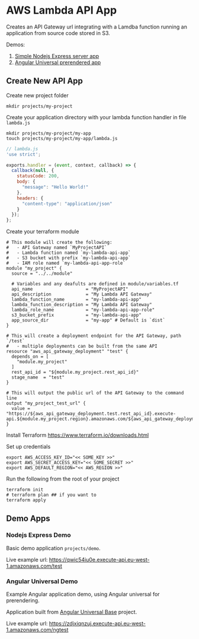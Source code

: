 # AWS Lambda API App

Creates an API Gateway url integrating with a Lamdba function running an application from source code stored in S3.

Demos:
1. [Simple Nodejs Express server app](#nodejs-express-demo)
1. [Angular Universal prerendered app](#angular-universal-demo)

## Create New API App

Create new project folder
```
mkdir projects/my-project
```

Create your application directory with your lambda function handler in file `lambda.js`
```
mkdir projects/my-project/my-app
touch projects/my-project/my-app/lambda.js
```
```js
// lambda.js
'use strict';

exports.handler = (event, context, callback) => {
  callback(null, {
    statusCode: 200,
    body: {
      "message": "Hello World!"
    },
    headers: {
      "content-type": "application/json"
    }
  });
};
```

Create your terraform module
```hcl
# This module will create the following:
#   - API Gateway named `MyProjectAPI`
#   - Lambda function named `my-lambda-api-app`
#   - S3 bucket with prefix `my-lambda-api-app`
#   - IAM role named `my-lambda-api-app-role`
module "my_project" {
  source = "../../module"

  # Variables and any deafults are defined in module/variables.tf
  api_name                    = "MyProjectAPI"
  api_description             = "My Lambda API Gateway"
  lambda_function_name        = "my-lambda-api-app"
  lambda_function_description = "My Lambda API Gateway"
  lambda_role_name            = "my-lambda-api-app-role"
  s3_bucket_prefix            = "my-lambda-api-app"
  app_source_dir              = "my-app" # Default is `dist`
}

# This will create a deployment endpoint for the API Gateway, path `/test`
#   - multiple deployments can be built from the same API
resource "aws_api_gateway_deployment" "test" {
  depends_on = [
    "module.my_project"
  ]
  rest_api_id = "${module.my_project.rest_api_id}"
  stage_name  = "test"
}

# This will output the public url of the API Gateway to the command line
output "my_project_test_url" {
  value = "https://${aws_api_gateway_deployment.test.rest_api_id}.execute-api.${module.my_project.region}.amazonaws.com/${aws_api_gateway_deployment.test.stage_name}"
}
```

Install Terraform https://www.terraform.io/downloads.html

Set up credentials
```
export AWS_ACCESS_KEY_ID="<< SOME_KEY >>"
export AWS_SECRET_ACCESS_KEY="<< SOME_SECRET >>"
export AWS_DEFAULT_REGION="<< AWS_REGION >>"
```

Run the following from the root of your project
```
terraform init
# terraform plan ## if you want to
terraform apply
```

## Demo Apps

### Nodejs Express Demo

Basic demo application `projects/demo`.

Live example url:
https://qwic54iu0e.execute-api.eu-west-1.amazonaws.com/test

### Angular Universal Demo

Example Angular application demo, using Angular universal for prerendering.

Application built from [Angular Universal Base](https://github.com/Benaud12/angular-universal-base/tree/lambda-test) project.

Live example url:
https://zdjxiqnzuj.execute-api.eu-west-1.amazonaws.com/ngtest
